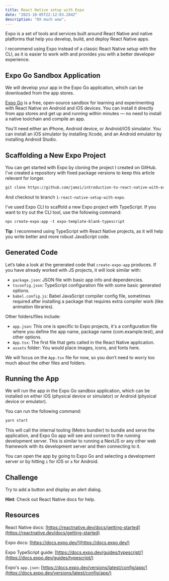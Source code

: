 ```yaml
---
title: React Native setup with Expo
date: "2023-10-05T22:12:03.284Z"
description: "DX much wow".
---
```


Expo is a set of tools and services built around React Native and native platforms that help you develop, build, and deploy React Native apps.

I recommend using Expo instead of a classic React Native setup with the CLI, as it is easier to work with and provides you with a better developer experience.

## Expo Go Sandbox Application

We will develop your app in the Expo Go application, which can be downloaded from the app stores.

[Expo Go](https://expo.dev/client) is a free, open-source sandbox for learning and experimenting with React Native on Android and iOS devices. You can install it directly from app stores and get up and running within minutes — no need to install a native toolchain and compile an app.

You'll need either an iPhone, Android device, or Android/iOS simulator. You can install an iOS simulator by installing Xcode, and an Android emulator by installing Android Studio.

## Scaffolding a New Expo Project

You can get started with Expo by cloning the project I created on GitHub. I've created a repository with fixed package versions to keep this article relevant for longer.


```markdown
git clone https://github.com/jamzi/introduction-to-react-native-with-expo
```

And checkout to branch `1-react-native-setup-with-expo`.

I've used Expo CLI to scaffold a new Expo project with TypeScript. If you want to try out the CLI tool, use the following command:

```markdown
npx create-expo-app -t expo-template-blank-typescript
```

**Tip**: I recommend using TypeScript with React Native projects, as it will help you write better and more robust JavaScript code.

## Generated Code

Let’s take a look at the generated code that `create-expo-app` produces. If you have already worked with JS projects, it will look similar with:

*   `package.json`: JSON file with basic app info and dependencies.
*   `tsconfig.json`: TypeScript configuration file with some basic generated options.
*   `babel.config.js`: Babel JavaScript compiler config file, sometimes required after installing a package that requires extra compiler work (like animation libraries).

Other folders/files include:

*   `app.json`: This one is specific to Expo projects, it's a configuration file where you define the app name, package name (com.example.test), and other options.
*   `App.tsx`: The first file that gets called in the React Native application.
*   `assets` folder: You would place images, icons, and fonts here.

We will focus on the `App.tsx` file for now, so you don’t need to worry too much about the other files and folders.

## Running the App

We will run the app in the Expo Go sandbox application, which can be installed on either iOS (physical device or simulator) or Android (physical device or emulator).

You can run the following command:

```markdown
yarn start
```

This will call the internal tooling (Metro bundler) to bundle and serve the application, and Expo Go app will see and connect to the running development server. This is similar to running a NextJS or any other web framework with its development server and then connecting to it.

You can open the app by going to Expo Go and selecting a development server or by hitting `i` for iOS or `a` for Android.

## Challenge

Try to add a button and display an alert dialog. 

**Hint**: Check out React Native docs for help.

## Resources

React Native docs: [https://reactnative.dev/docs/getting-started](https://reactnative.dev/docs/getting-started)

Expo docs: [https://docs.expo.dev/](https://docs.expo.dev/)

Expo TypeScript guide: [https://docs.expo.dev/guides/typescript/](https://docs.expo.dev/guides/typescript/)

Expo's `app.json`: [https://docs.expo.dev/versions/latest/config/app/](https://docs.expo.dev/versions/latest/config/app/)
